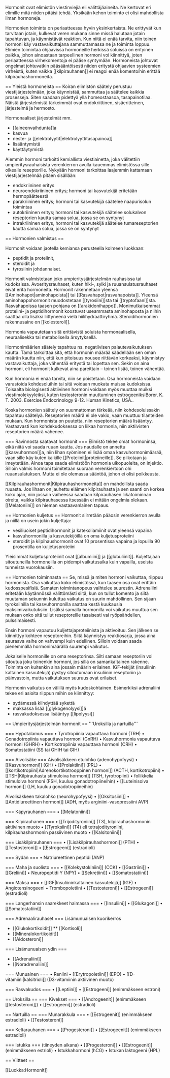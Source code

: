 Hormonit ovat elimistön viestinviejiä eli välittäjäaineita. Ne kertovat eri elimille mitä niiden pitäisi tehdä. Yksikään kehon toiminto ei olisi mahdollista ilman hormoneja. 

Hormonien toiminta on periaatteessa hyvin yksinkertaista. Ne erittyvät kun tarvitaan jotain, kulkevat veren mukana sinne missä halutaan jotain tapahtuvan, ja käynnistävät reaktion. Kun niitä ei enää tarvita, niin toinen hormoni käy vastavaikuttajana sammuttamassa ne ja toiminta loppuu. Elimien toimintaa ohjaavissa hormoneille herkissä soluissa on erityinen paikka, johon ainoastaan tarpeellinen hormoni voi kiinnittyä, joten periaatteessa virhekomentoja ei pääse syntymään. Hormoneista johtuvat ongelmat johtuvatkin pääsääntöisesti niiden eritystä ohjaavien systeemien virheistä, kuten vaikka [[kilpirauhanen]] ei reagoi enää komentoihin erittää kilpirauhashormoneita.

== Yleistä hormoneista ==
Koiran elimistön säätely perustuu viestijärjestelmään, joka käynnistää, sammuttaa ja säätelee kaikkia prosesseja. Siten saadaan pidettyä yllä homeostaasoa, tasapainotilaa. Näistä järjestelmistä tärkeimmät ovat endokriittinen, sisäeritteinen, järjestelmä ja hermosto.

Hormonaaliset järjestelmät mm.
* [[aineenvaihdunta]]a
* kasvua
* neste- ja [[elektrolyytit|elektrolyyttitasapainoa]]
* lisääntymistä
* käyttäytymistä

Aiemmin hormoni tarkoitti kemiallista viestiainetta, joka välitettiin umpieritysrauhaisista verenkierron avulla kauemmas elimistössa sille oikealle reseptorille. Nykyään hormoni tarkoittaa laajemmin kattamaan viestijärjestelmää pitäen sisällään:
* endokriininen eritys
* neuroendokriininen eritys; hormoni tai kasvutekijä eritetään hermopäätteestä
* parakriininen eritys; hormoni tai kasvutekijä säätelee naapurisolun toimintaa
* autokriininen eritys; hormoni tai kasvutekijä säätelee solukalvon reseptorien kautta samaa solua, jossa se on syntynyt
* intrakriininen eritys, hormoni tai kasvutekijä säätelee tumareseptorien kautta samaa solua, jossa se on syntynyt

== Hormonien valmistus ==

Hormonit voidaan jaotella kemiansa perusteella kolmeen luokkaan: 
* peptidit ja proteiinit, 
* steroidit ja 
* tyrosiinin johdannaiset. 

Hormonit valmistetaan joko umpieritysjärjestelmän rauhasissa tai kudoksissa. Avoeritysrauhaset, kuten hiki-, sylki ja ruuansulatusrauhaset eivät eritä hormoneita. Hormonit rakennetaan yleensä [[Aminohapot|aminohapoista]] tai [[Rasvahapot|rasvahapoista]]. Yleensä aminohappohormonit muodostetaan [[tyrosiini]]sta tai [[tryptofaani]]sta. Rasvahapoissa taasen pohjana on [[arakidonihappo]]. Monimutkaisemmat proteiini- ja peptidihormonit koostuvat useammasta aminohaposta ja niihin saattaa olla lisäksi liittyneenä vielä hiilihydraattiryhmä. Steroidihormonien rakennusaine on [[kolesteroli]].

Hormonia vapautetaan sitä erittävistä soluista hormonaalisella, neuraalisekka tai metabolisella ärsytyksellä.

Hormonimäärien säätely tapahtuu ns. negatiivisen palautevaikutuksen kautta. Tämä tarkoittaa sitä, että hormonin määrää säädellään sen oman määrän kautta niin, että kun pitoisuus nousee riittävän korkeaksi, käynnistyy vastavaikuttaja, joka vähentää eritystä tai lopettaa sen. Sekin on aina hormoni, eli hormonit kulkevat aina pareittain – toinen lisää, toinen vähentää.

Kun hormonia ei enää tarvita, niin se poistetaan. Osa hormoneista voidaan varastoida kohdesoluihin tai sitä voidaan muokata muissa kudoksissa. Toisaalta biologisesti aktiivinen hormoni voidaan myös muuttaa muiksi viestimolekyyleiksi, kuten testosteronin muuttuminen estrogeeniksi<ref>Borer, K. T. 2003. Exercise Endocrinology 9-12. Human Kinetics, USA.</ref>.

Koska hormonien säätely on suunnattoman tärkeää, niin kohdesoluissakin tapahtuu säätelyä. Reseptorien määrä ei ole vakio, vaan muuttuu tilanteiden mukaan. Kun hormonista on puutetta, niin reseptorien määrä lisääntyy. Vastaavasti kun kohdekudoksessa on liikaa hormonia, niin aktiivisten reseptorien määrä vähenee.


=== Ravinnosta saatavat hormonit ===
Elimistö tekee omat hormoninsa, eikä niitä voi saada ruuan kautta. Jos naudalle on annettu [[kasvuhormoni]]a, niin lihan syöminen ei lisää omaa kasvuhormonimäärää, vaan sille käy kuten kaikille [[Proteiinit|proteiineille]]. Se pilkotaan ja imeytetään. Ainoa tapa saada elimistöön hormonia ulkopuolelta, on injektio. Silloin valmis hormoni toimitetaan suoraan verenkiertoon ohi ruuansulatuksen. Mutta ei ole olemassa sääntöä, johon ei olisi poikkeusta.

[[Kilpirauhashormonit|Kilpirauhashormoneita]] on mahdollista saada ruuasta. Jos lihaan on jauhettu eläimen kilpirauhasta ja sen saanti on korkea koko ajan, niin jossain vaiheessa saadaan kilpirauhasen liikatoiminnan oireita, vaikka kilpirauhasessa itsessään ei mitään ongelmia olekaan. [[Melatoniini]] on hieman vastaavanlainen tapaus.

== Hormonien kuljetus ==
Hormonit siirretään pääosin verenkierron avulla ja niillä on usein jokin kuljettaja:
* vesiliuoiset peptidihormonit ja katekoliamiinit ovat yleensä vapaina
* kasvuhormonilla ja kasvutekijöillä on oma kuljetusproteiini
* steroidit ja kilpihaushormonit ovat 10 prosentissa vapaina ja lopuilla 90 prosentilla on kuljetusproteiini

Yleisimmät kuljetusproteiinit ovat [[albumiini]] ja [[globuliinit]]. Kuljettajaan sitoutuneilla hormoneilla on pidempi vaikutusaika kuin vapailla, useista tunneista vuorokausiin.

== Hormonien toiminnasta ==
Se, missä ja miten hormoni vaikuttaa, riippuu hormonista. Osa vaikuttaa koko elimistössä, kun taasen osa ovat erittäin kudosspesifisiä. Samaten toimintanopeus vaihtelee suurestin. Adrenaliini eritetään käytännössä välittömästi siitä, kun on tullut komento ja siitä muutaman sekunnin kuluttua vaikutus on suurin mahdollinen. Sen sijaan tyroksiinilla tai kasvuhormonilla saattaa kestä kuukausia maksimivaikutuksiin. Lisäksi samalla hormonilla voi vaikutus muuttua sen mukaan onko sitä tullut reseptoreille tasaisesti vai ryöpsähdellen, pulssimaisesti.

Ensin hormoni vapautuu kuljettajaproteiinista ja aktivoituu. Sen jälkeen se kiinnittyy kohteen reseptoreihin. Siitä käynnistyy reaktiosarja, jossa aina seuraava vaihe on vahvempi kuin edellinen. Silloin voidaan saada pienemmällä hormonimäärällä suurempi vaikutus.

Jokaiselle hormonille on oma reseptorinsa. Silti samaan reseptoriin voi sitoutua joku toinenkin hormoni, jos sillä on samankaltainen rakenne. Toiminta on kuitenkin aina jossain määrin erilainen. IGF-tekijät (insuliinin kaltainen kasvutekijä) pystyy sitoutumaan insuliinin reseptoriin ja päinvastoin, mutta vaikutuksen suuruus ovat erilaiset.

Hormonin vaikutus on välillä myös kudoskohtainen. Esimerkiksi adrenaliini tekee eri asioita riippun mihin se kiinnittyy:
* sydämessä kiihdyttää sykettä
* maksassa lisää [[glykogenolyysi]]ä
* rasvakudoksessa lisääntyy [[lipolyysi]]

== Umpieritysjärjestelmän hormonit ==
'''Uroksilla ja nartuilla'''

=== Hypotalamus ===
• Tyrotropiinia vapauttava hormoni (TRH)
• Gonadotropiinia vapauttava hormoni (GnRH)
• Kasvuhormonia vapauttava hormoni (GHRH)
• Kortikotropiinia vapauttava hormoni (CRH)
• Somatostatiini (SS tai GHIH tai GIH)

=== Aivolisäke ===
Aivolisäkkeen etulohko (adenohypofyysi)
• [[Kasvuhormoni]] (GH)
• [[Prolaktiini]] (PRL)
• [[kortikotropiini|Adrenokortikotrooppinen hormoni]] (ACTH, kortikotropiini)
• [[TSH|Kilpirauhasta stimuloiva hormoni]] (TSH, tyrotropiini)
• follikkelia stimuloiva hormoni (FSH, kuuluu gonadotropiineihin)
• [[Luteinisoiva hormoni]] (LH, kuuluu gonadotropiineihin)

Aivolisäkkeen takalohko (neurohypofyysi)
• [[Oksitosiini]]
• [[Antidiureettinen hormoni]] (ADH, myös arginiini-vasopressiini AVP)

=== Käpyrauhanen ===
• [[Melatoniini]]

=== Kilpirauhanen ===
• [[Trijodityroniini]] (T3), kilpirauhashormonin aktiivinen muoto
• [[Tyroksiini]] (T4) eli tetrajodityroniini, kilpirauhashormonin passiivinen muoto
• [[Kalsitoniini]]

=== Lisäkilpirauhanen ===
• [[Lisäkilpirauhashormoni]] (PTH)
• [[Testosteroni]]
• [[Estrogeeni]] (estradioli)

=== Sydän ===
• Natriureettinen peptidi (ANP)

=== Maha ja suolisto ===
• [[Kolekystokiniini]] (CCK)
• [[Gastriini]]
• [[Greliini]]
• Neuropeptidi Y (NPY)
• [[Sekretiini]]
• [[Somatostatiini]]

=== Maksa ===
• [[IGF|Insuliininkaltainen kasvutekijä]] (IGF)
• Angiotensinogeeni
• Trombopoietiini
• [[Testosteroni]]
• [[Estrogeeni]] (estradioli)

=== Langerhansin saarekkeet haimassa ===
• [[Insuliini]]
• [[Glukagoni]]
• [[Somatostatiini]]

=== Adrenaalirauhaset ===
Lisämunuaisen kuorikerros
* [[Glukokortikoidit]]
** [[Kortisoli]]
* [[Mineralokortikoidit]]
* [[Aldosteroni]]

=== Lisämunuaisen ydin ===
* [[Adrenaliini]]
* [[Noradrenaliini]]

=== Munuainen ===
• Reniini
• [[Erytropoietiini]] (EPO)
• [[D-vitamiini|kalsitrioli]] (D3-vitamiinin aktiivinen muoto)

=== Rasvakudos ===
• [[Leptiini]]
• [[Estrogeeni]] (enimmäkseen estroni)

== Uroksilla ==
=== Kivekset ===
• [[Androgeenit]] (enimmäkseen [[testosteroni]])
• [[Estrogeeni]] (estradioli)

== Nartuilla ==
=== Munarakkula ===
• [[Estrogeenit]] (enimmäkseen estradioli)
• [[Testosteroni]]

=== Keltarauhanen ===
• [[Progesteroni]]
• [[Estrogeenit]] (enimmäkseen estradioli)

=== Istukka === 
(tiineyden aikana)
• [[Progesteroni]]
• [[Estrogeenit]] (enimmäkseen estrioli)
• Istukkahormoni (hCG)
• Istukan laktogeeni (HPL)

== Viitteet ==


[[Luokka:Hormonit]]

